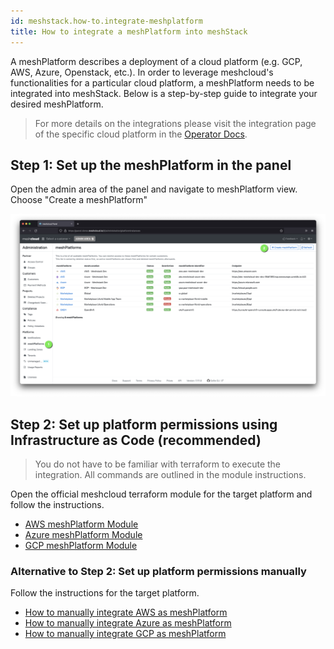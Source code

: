 ```yaml
---
id: meshstack.how-to.integrate-meshplatform
title: How to integrate a meshPlatform into meshStack
---
```


A meshPlatform describes a deployment of a cloud platform (e.g. GCP, AWS, Azure, Openstack, etc.). In order to leverage meshcloud's functionalities for a particular cloud platform, a meshPlatform needs to be integrated into meshStack. Below is a step-by-step guide to integrate your desired meshPlatform.

> For more details on the integrations please visit the integration page of the specific cloud platform in the [Operator Docs](https://docs.meshcloud.io/docs/meshstack.index.html).

## Step 1: Set up the meshPlatform in the panel

Open the admin area of the panel and navigate to meshPlatform view. Choose "Create a meshPlatform"

![Create meshPlatform](assets/create-meshPlatform.png)

## Step 2: Set up platform permissions using Infrastructure as Code (recommended)

> You do not have to be familiar with terraform to execute the integration. All commands are outlined in the module instructions.

Open the official meshcloud terraform module for the target platform and follow the instructions.

- [AWS meshPlatform Module](https://github.com/meshcloud/terraform-aws-meshplatform)
- [Azure meshPlatform Module](https://github.com/meshcloud/terraform-azure-meshplatform)
- [GCP meshPlatform Module](https://github.com/meshcloud/terraform-gcp-meshplatform)

### Alternative to Step 2: Set up platform permissions manually

Follow the instructions for the target platform.

- [How to manually integrate AWS as meshPlatform](meshstack.how-to.integrate-meshplatform-aws-manually.md)
- [How to manually integrate Azure as meshPlatform](meshstack.how-to.integrate-meshplatform-azure-manually.md)
- [How to manually integrate GCP as meshPlatform](meshstack.how-to.integrate-meshplatform-gcp-manually.md)
